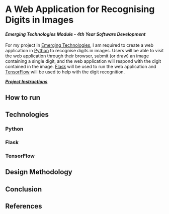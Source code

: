 # A Web Application for Recognising Digits in Images
#### *Emerging Technologies Module - 4th Year Software Development*
For my project in [Emerging Technologies](https://emerging-technologies.github.io/), I am required to create a web application in [Python](https://www.python.org/) to recognise digits in images. Users will be able to visit the web application through their browser, submit (or draw) an image containing a single digit, and the web application will respond with the digit contained in the image. [Flask](http://flask.pocoo.org/) will be used to run the web application and [TensorFlow](https://www.tensorflow.org/) will be used to help with the digit recognition.

[**_Project Instructions_**](https://emerging-technologies.github.io/problems/project.html)

## How to run 

## Technologies
### Python

### Flask

### TensorFlow

## Design Methodology

## Conclusion

## References
